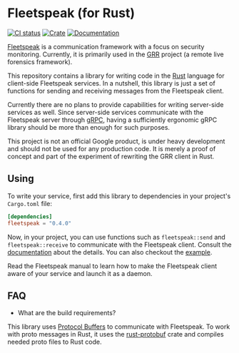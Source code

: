Fleetspeak (for Rust)
=====================

[![CI status][ci-badge]][ci]
[![Crate][crate-badge]][crate]
[![Documentation][docs-badge]][docs]

[Fleetspeak][fleetspeak] is a communication framework with a focus on security
monitoring. Currently, it is primarily used in the [GRR][grr] project (a remote
live forensics framework).

This repository contains a library for writing code in the [Rust][rust] language
for client-side Fleetspeak services. In a nutshell, this library is just a set
of functions for sending and receiving messages from the Fleetspeak client.

Currently there are no plans to provide capabilities for writing server-side
services as well. Since server-side services communicate with the Fleetspeak
server through [gRPC][grpc], having a sufficiently ergonomic gRPC library should
be more than enough for such purposes.

This project is not an official Google product, is under heavy development and
should not be used for any production code. It is merely a proof of concept and
part of the experiment of rewriting the GRR client in Rust.

[fleetspeak]: https://github.com/google/fleetspeak
[grr]: https://github.com/google/grr
[rust]: https://rust-lang.org
[grpc]: https://grpc.io

[ci]: https://github.com/google/fleetspeak-rs/actions?query=workflow%3AIntegrate
[ci-badge]: https://github.com/google/fleetspeak-rs/workflows/Integrate/badge.svg
[crate]: https://crates.io/crates/fleetspeak
[crate-badge]: https://img.shields.io/crates/v/fleetspeak.svg
[docs]: https://docs.rs/fleetspeak
[docs-badge]: https://docs.rs/fleetspeak/badge.svg

Using
-----

To write your service, first add this library to dependencies in your project's
`Cargo.toml` file:

```toml
[dependencies]
fleetspeak = "0.4.0"
```

Now, in your project, you can use functions such as `fleetspeak::send` and
`fleetspeak::receive` to communicate with the Fleetspeak client. Consult the
[documentation](https://docs.rs/fleetspeak) about the details. You can also
checkout the [example](examples/hello.rs).

Read the Fleetspeak manual to learn how to make the Fleetspeak client aware of
your service and launch it as a daemon.

FAQ
---

  * What are the build requirements?

  This library uses [Protocol Buffers][protobuf] to communicate with Fleetspeak.
  To work with proto messages in Rust, it uses the [rust-protobuf][protobuf]
  crate and compiles needed proto files to Rust code.

[protobuf]: https://developers.google.com/protocol-buffers
[prost]: https://github.com/danburkert/prost
